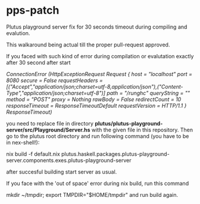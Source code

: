 # pps-patch
Plutus playground server fix for 30 seconds timeout during compiling and evalution.

This walkaround being actual till the proper pull-request approved.

If you faced with such kind of error during compilation or evalutation exactly after 30 second after start

<i>ConnectionError (HttpExceptionRequest Request { host = "localhost" port = 8080 secure = False requestHeaders = [("Accept","application/json;charset=utf-8,application/json"),("Content-Type","application/json;charset=utf-8")] path = "/runghc" queryString = "" method = "POST" proxy = Nothing rawBody = False redirectCount = 10 responseTimeout = ResponseTimeoutDefault requestVersion = HTTP/1.1 } ResponseTimeout)</i>

you need to replace file in directory <b>plutus/plutus-playground-server/src/Playground/Server.hs</b> with the given file in this repository.
Then go to the plutus root directory and run following command (you have to be in nex-shell!):

nix build -f default.nix plutus.haskell.packages.plutus-playground-server.components.exes.plutus-playground-server

after succesful building start server as usual.

If you face with the 'out of space' error during nix build, run this command

mkdir ~/tmpdir; export TMPDIR="$HOME/tmpdir" and run build again.
